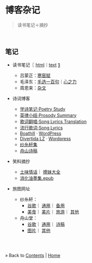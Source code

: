 # 博客杂记

> 读书笔记＋摘抄

<br/><a id="toc" name="toc"></a>
## 笔记

  * 读书笔记〖 [html](mynotes.html)｜[text](mynotes.txt) 〗
    - 吕蒙正：[寒窑赋](hanyaofu.md)
    - 毛泽东：[毛选一百句](mao-xuan.md)｜[心之力](mao-xin.html)
    - 周恩来：[杂文](zhou.html)

  * 诗词博客
    - [学诗笔记·Poetry Study](poetry-study.md)
    - [英律小结·Prosody Summary](prosody-summary.md)
    - [歌词翻唱·Song Lyrics Translation](song-cover.md)
    - [流行歌词·Song Lyrics](song-lyrics.md)
    - [Boathill](https://boathill.blogspot.com/) ·
      [WordPress](https://boathill.wordpress.com/category/poems/)
    - [Divertida LZ](https://divertidalz.blogspot.com/search/label/Poem) ·
      [Wordpress](https://divertidalz.wordpress.com/category/poem/)
    - [纱糸轩集](../lyrics.html)
    - [舟山诗稿](../shiji.html)

  * 笑料摘抄
    - [土味情话](mylines.html#qinghua)｜
      [撩妹大全](mylines.html#liaomei)
    - [消化油墨集.epub](../books/消化油墨集.epub)

  * 旅图网址
    - 纱糸轩：
      * [谷歌](https://divertidalz.blogspot.com/)｜
        [通用](https://divertidalz.wordpress.com/)｜
        [备用](https://divertida.wordpress.com/)
      * [美食](https://www.instagram.com/president.zhou)｜
        [美片](https://www.instagram.com/zhoulinusa)｜
        [旅游](https://www.instagram.com/divertidalz)｜
        [其他](https://www.instagram.com/dr.zhoulin)
    - 舟山堂：
      * [谷歌](https://boathill.blogspot.com/)｜
        [通用](https://boathill.wordpress.com/)｜
        [诗稿](../shiji.html)
      * [图片](https://www.instagram.com/jasonzhuyx)｜
        [其他](http://facebook.com/boathill)


<p><br/><br/></p>

&raquo; Back to <a href="#toc">Contents</a> | [Home](../README.md)
